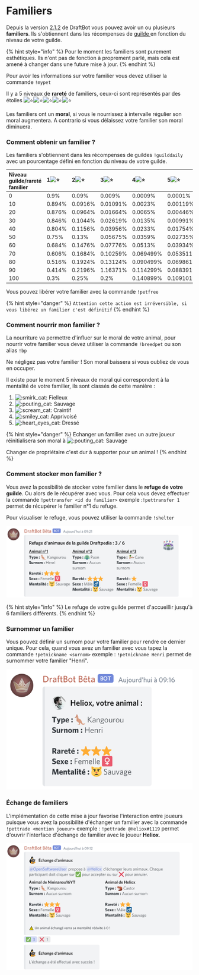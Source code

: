 # Familiers

Depuis la version [2.1.2](https://history.draftbot.com/draftbot-v2/2.1.2) de DraftBot vous pouvez avoir un ou plusieurs **familiers**. Ils s'obtiennent dans les récompenses de [guilde ](guildes.md)en fonction du niveau de votre guilde.

{% hint style="info" %}
Pour le moment les familiers sont purement esthétiques. Ils n'ont pas de fonction à proprement parlé, mais cela est amené à changer dans une future mise à jour.
{% endhint %}

Pour avoir les informations sur votre familier vous devez utiliser la commande `!mypet` 

Il y a 5 niveaux de **rareté** de familiers, ceux-ci sont représentés par des étoiles ![:star:](https://discord.com/assets/141d49436743034a59dec6bd5618675d.svg)![:star:](https://discord.com/assets/141d49436743034a59dec6bd5618675d.svg)![:star:](https://discord.com/assets/141d49436743034a59dec6bd5618675d.svg)![:star:](https://discord.com/assets/141d49436743034a59dec6bd5618675d.svg)![:star:](https://discord.com/assets/141d49436743034a59dec6bd5618675d.svg)

Les familiers ont un **moral**, si vous le nourrissez à intervalle régulier son moral augmentera. A contrario si vous délaissez votre familier son moral diminuera.

### Comment obtenir un familier ?

Les familiers s'obtiennent dans les récompenses de guildes `!guilddaily` avec un pourcentage défini en fonction du niveau de votre guilde.

| Niveau guilde/rareté familier | 1![:star:](https://discord.com/assets/141d49436743034a59dec6bd5618675d.svg) | 2![:star:](https://discord.com/assets/141d49436743034a59dec6bd5618675d.svg) | 3![:star:](https://discord.com/assets/141d49436743034a59dec6bd5618675d.svg) | 4![:star:](https://discord.com/assets/141d49436743034a59dec6bd5618675d.svg) | 5![:star:](https://discord.com/assets/141d49436743034a59dec6bd5618675d.svg) |
| :--- | :--- | :--- | :--- | :--- | :--- |
| 0 | 0.9% | 0.09% | 0.009% | 0.0009% | 0.0001% |
| 10 | 0.894% | 0.0916% | 0.01091% | 0.0023% | 0.00119% |
| 20 | 0.876% | 0.0964% | 0.01664% | 0.0065% | 0.00446% |
| 30 | 0.846% | 0.1044% | 0.02619% | 0.0135% | 0.00991% |
| 40 | 0.804% | 0.1156% | 0.03956% | 0.0233% | 0.01754% |
| 50 | 0.75% | 0.13% | 0.05675% | 0.0359% | 0.02735% |
| 60 | 0.684% | 0.1476% | 0.07776% | 0.0513% | 0.03934% |
| 70 | 0.606% | 0.1684% | 0.10259% | 0.069499% | 0.053511% |
| 80 | 0.516% | 0.1924% | 0.13124% | 0.090499% | 0.069861% |
| 90 | 0.414% | 0.2196% | 1.16371% | 0.114299% | 0.088391% |
| 100 | 0.3% | 0.25% | 0.2% | 0.140899% | 0.109101% |

Vous pouvez libérer votre familier avec la commande `!petfree` 

{% hint style="danger" %}
`Attention cette action est irréversible, si vous libérez un familier c'est définitif`
{% endhint %}

### Comment nourrir mon familier ?

La nourriture va permettre d'influer sur le moral de votre animal, pour nourrir votre familier vous devez utiliser la commande `!breedpet` ou son alias `!bp`

Ne négligez pas votre familier ! Son moral baissera si vous oubliez de vous en occuper.

Il existe pour le moment 5 niveaux de moral qui correspondent à la mentalité de votre familier, ils sont classés de cette manière :

1.  ![:smirk\_cat:](https://discord.com/assets/e25128510c26b0aad9d71bc6cf49df67.svg) Fielleux
2.  ![:pouting\_cat:](https://discord.com/assets/551f9d76028c39299e0bc9bc20cd0e0d.svg) Sauvage
3.  ![:scream\_cat:](https://discord.com/assets/3068417ae7f1a7c5c2ba60ab1aa1fb62.svg) Craintif
4.  ![:smiley\_cat:](https://discord.com/assets/ef2af7fab48463e72a3a7f0f8fb4fb4e.svg) Apprivoisé
5.  ![:heart\_eyes\_cat:](https://discord.com/assets/d4d91a5f31668dd4609a3d7522f722c5.svg) Dressé

{% hint style="danger" %}
Echanger un familier avec un autre joueur réinitialisera son moral à ![:pouting\_cat:](https://discord.com/assets/551f9d76028c39299e0bc9bc20cd0e0d.svg) Sauvage

Changer de propriétaire c'est dur à supporter pour un animal !
{% endhint %}

### Comment stocker mon familier ?

Vous avez la possibilité de stocker votre familier dans le **refuge de votre guilde**. Ou alors de le récupérer avec vous. Pour cela vous devez effectuer la commande `!pettransfer <id du familier>` exemple :`!pettransfer 1` permet de récupérer le familier n°1 du refuge.

Pour visualiser le refuge, vous pouvez utiliser la commande `!shelter`

![Refuge de la guilde Draftpedia](../.gitbook/assets/shelter-pets.png)

{% hint style="info" %}
Le refuge de votre guilde permet d'accueillir jusqu'à 6 familiers différents.
{% endhint %}

### Surnommer un familier

Vous pouvez définir un surnom pour votre familier pour rendre ce dernier unique. Pour cela, quand vous avez un familier avec vous tapez la commande `!petnickname <surnom>` exemple : `!petnickname Henri` permet de surnommer votre familier "Henri".

![Commande !mypet avec affichage du surnom du familier](../.gitbook/assets/rename-pets.png)

###  Échange de familiers

L'implémentation de cette mise à jour favorise l'interaction entre joueurs puisque vous avez la possibilité d'échanger un familier avec la commande `!pettrade <mention joueur>` exemple : `!pettrade @Heliox#1119` permet d'ouvrir l'interface d'échange de familier avec le joueur **Heliox**.

![Menu d&apos;&#xE9;change de familiers](../.gitbook/assets/trade-pets.png)

